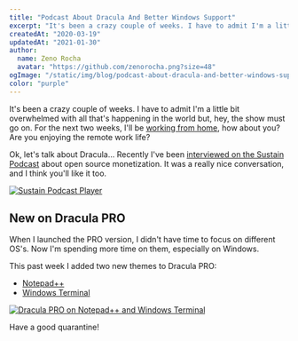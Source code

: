 ```yaml
---
title: "Podcast About Dracula And Better Windows Support"
excerpt: "It's been a crazy couple of weeks. I have to admit I'm a little bit overwhelmed with all that's happening in the world but, hey, the show must go on."
createdAt: "2020-03-19"
updatedAt: "2021-01-30"
author:
  name: Zeno Rocha
  avatar: "https://github.com/zenorocha.png?size=48"
ogImage: "/static/img/blog/podcast-about-dracula-and-better-windows-support-a.png"
color: "purple"
---
```


It's been a crazy couple of weeks. I have to admit I'm a little bit overwhelmed with all that's happening in the world but, hey, the show must go on. For the next two weeks, I'll be [working from home](https://twitter.com/zenorocha/status/1239558074693632002), how about you? Are you enjoying the remote work life?

Ok, let's talk about Dracula... Recently I've been [interviewed on the Sustain Podcast](https://sustain.codefund.fm/27) about open source monetization. It was a really nice conversation, and I think you'll like it too.

[![Sustain Podcast Player](/static/img/blog/podcast-about-dracula-and-better-windows-support-a.png)](https://sustain.codefund.fm/27)

## New on Dracula PRO

When I launched the PRO version, I didn't have time to focus on different OS's. Now I'm spending more time on them, especially on Windows.

This past week I added two new themes to Dracula PRO:

- [Notepad++](/notepad-plus-plus)
- [Windows Terminal](/windows-terminal)

[![Dracula PRO on Notepad++ and Windows Terminal](/static/img/blog/podcast-about-dracula-and-better-windows-support-b.png)](/pro)

Have a good quarantine!
